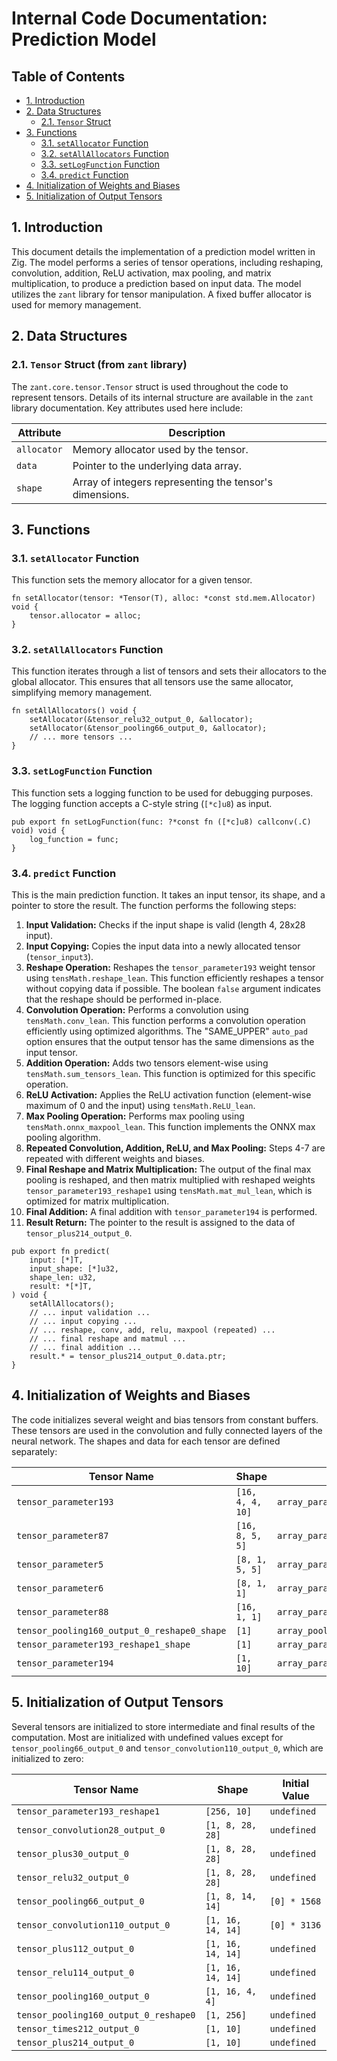 # Internal Code Documentation: Prediction Model

## Table of Contents

* [1. Introduction](#1-introduction)
* [2. Data Structures](#2-data-structures)
    * [2.1. `Tensor` Struct](#21-tensor-struct)
* [3. Functions](#3-functions)
    * [3.1. `setAllocator` Function](#31-setallocator-function)
    * [3.2. `setAllAllocators` Function](#32-setallallocators-function)
    * [3.3. `setLogFunction` Function](#33-setlogfunction-function)
    * [3.4. `predict` Function](#34-predict-function)
* [4. Initialization of Weights and Biases](#4-initialization-of-weights-and-biases)
* [5. Initialization of Output Tensors](#5-initialization-of-output-tensors)


## 1. Introduction

This document details the implementation of a prediction model written in Zig.  The model performs a series of tensor operations, including reshaping, convolution, addition, ReLU activation, max pooling, and matrix multiplication, to produce a prediction based on input data.  The model utilizes the `zant` library for tensor manipulation.  A fixed buffer allocator is used for memory management.


## 2. Data Structures

### 2.1. `Tensor` Struct (from `zant` library)

The `zant.core.tensor.Tensor` struct is used throughout the code to represent tensors.  Details of its internal structure are available in the `zant` library documentation.  Key attributes used here include:

| Attribute     | Description                                          |
|---------------|------------------------------------------------------|
| `allocator`  | Memory allocator used by the tensor.                   |
| `data`        | Pointer to the underlying data array.                 |
| `shape`       | Array of integers representing the tensor's dimensions.|


## 3. Functions

### 3.1. `setAllocator` Function

This function sets the memory allocator for a given tensor.

```zig
fn setAllocator(tensor: *Tensor(T), alloc: *const std.mem.Allocator) void {
    tensor.allocator = alloc;
}
```

### 3.2. `setAllAllocators` Function

This function iterates through a list of tensors and sets their allocators to the global allocator. This ensures that all tensors use the same allocator, simplifying memory management.

```zig
fn setAllAllocators() void {
    setAllocator(&tensor_relu32_output_0, &allocator);
    setAllocator(&tensor_pooling66_output_0, &allocator);
    // ... more tensors ...
}
```

### 3.3. `setLogFunction` Function

This function sets a logging function to be used for debugging purposes. The logging function accepts a C-style string (`[*c]u8`) as input.

```zig
pub export fn setLogFunction(func: ?*const fn ([*c]u8) callconv(.C) void) void {
    log_function = func;
}
```

### 3.4. `predict` Function

This is the main prediction function. It takes an input tensor, its shape, and a pointer to store the result. The function performs the following steps:

1. **Input Validation:** Checks if the input shape is valid (length 4, 28x28 input).
2. **Input Copying:** Copies the input data into a newly allocated tensor (`tensor_input3`).
3. **Reshape Operation:** Reshapes the `tensor_parameter193` weight tensor using `tensMath.reshape_lean`. This function efficiently reshapes a tensor without copying data if possible.  The boolean `false` argument indicates that the reshape should be performed in-place.
4. **Convolution Operation:** Performs a convolution using `tensMath.conv_lean`. This function performs a convolution operation efficiently using optimized algorithms. The "SAME_UPPER" `auto_pad` option ensures that the output tensor has the same dimensions as the input tensor.
5. **Addition Operation:** Adds two tensors element-wise using `tensMath.sum_tensors_lean`. This function is optimized for this specific operation.
6. **ReLU Activation:** Applies the ReLU activation function (element-wise maximum of 0 and the input) using `tensMath.ReLU_lean`.
7. **Max Pooling Operation:** Performs max pooling using `tensMath.onnx_maxpool_lean`.  This function implements the ONNX max pooling algorithm.
8. **Repeated Convolution, Addition, ReLU, and Max Pooling:** Steps 4-7 are repeated with different weights and biases.
9. **Final Reshape and Matrix Multiplication:** The output of the final max pooling is reshaped, and then matrix multiplied with reshaped weights `tensor_parameter193_reshape1` using `tensMath.mat_mul_lean`, which is optimized for matrix multiplication.
10. **Final Addition:** A final addition with `tensor_parameter194` is performed.
11. **Result Return:**  The pointer to the result is assigned to the data of `tensor_plus214_output_0`.

```zig
pub export fn predict(
    input: [*]T,
    input_shape: [*]u32,
    shape_len: u32,
    result: *[*]T,
) void {
    setAllAllocators();
    // ... input validation ...
    // ... input copying ...
    // ... reshape, conv, add, relu, maxpool (repeated) ...
    // ... final reshape and matmul ...
    // ... final addition ...
    result.* = tensor_plus214_output_0.data.ptr;
}
```


## 4. Initialization of Weights and Biases

The code initializes several weight and bias tensors from constant buffers.  These tensors are used in the convolution and fully connected layers of the neural network. The shapes and data for each tensor are defined separately:

| Tensor Name                     | Shape             | Data Source                |
|---------------------------------|--------------------|----------------------------|
| `tensor_parameter193`           | `[16, 4, 4, 10]`   | `array_parameter193`       |
| `tensor_parameter87`           | `[16, 8, 5, 5]`    | `array_parameter87`       |
| `tensor_parameter5`             | `[8, 1, 5, 5]`     | `array_parameter5`         |
| `tensor_parameter6`             | `[8, 1, 1]`        | `array_parameter6`         |
| `tensor_parameter88`           | `[16, 1, 1]`       | `array_parameter88`       |
| `tensor_pooling160_output_0_reshape0_shape` | `[1]`             | `array_pooling160_output_0_reshape0_shape` |
| `tensor_parameter193_reshape1_shape` | `[1]`             | `array_parameter193_reshape1_shape` |
| `tensor_parameter194`           | `[1, 10]`          | `array_parameter194`       |


## 5. Initialization of Output Tensors

Several tensors are initialized to store intermediate and final results of the computation.  Most are initialized with undefined values except for `tensor_pooling66_output_0` and `tensor_convolution110_output_0`, which are initialized to zero:

| Tensor Name                     | Shape                 | Initial Value           |
|---------------------------------|-----------------------|--------------------------|
| `tensor_parameter193_reshape1`  | `[256, 10]`           | `undefined`              |
| `tensor_convolution28_output_0` | `[1, 8, 28, 28]`      | `undefined`              |
| `tensor_plus30_output_0`       | `[1, 8, 28, 28]`      | `undefined`              |
| `tensor_relu32_output_0`       | `[1, 8, 28, 28]`      | `undefined`              |
| `tensor_pooling66_output_0`     | `[1, 8, 14, 14]`      | `[0] * 1568`             |
| `tensor_convolution110_output_0`| `[1, 16, 14, 14]`     | `[0] * 3136`             |
| `tensor_plus112_output_0`      | `[1, 16, 14, 14]`     | `undefined`              |
| `tensor_relu114_output_0`      | `[1, 16, 14, 14]`     | `undefined`              |
| `tensor_pooling160_output_0`   | `[1, 16, 4, 4]`      | `undefined`              |
| `tensor_pooling160_output_0_reshape0` | `[1, 256]`          | `undefined`              |
| `tensor_times212_output_0`     | `[1, 10]`            | `undefined`              |
| `tensor_plus214_output_0`      | `[1, 10]`            | `undefined`              |

